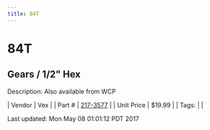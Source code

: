 ```yaml
---
title: 84T
---
```


# 84T
## Gears / 1/2" Hex
Description: 	Also available from WCP 

| Vendor | Vex | 
| Part # | [217-3577](http://www.vexrobotics.com/vexpro/motion/vexpro-gears/1-2-hex-bore.html) | 
| Unit Price | $19.99 | 
| Tags: |  | 

Last updated: Mon May 08 01:01:12 PDT 2017
